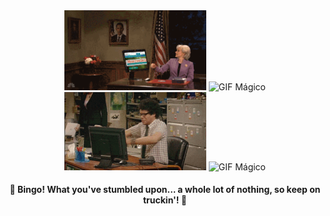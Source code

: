 <div align="center">
  <img width="45%" src="https://github.com/VitorSoer/code_challenges/blob/main/assets/fixed_gif.gif" alt="GIF Mágico">
  <img width="45%" src="https://github.com/VitorSoer/code_challenges/blob/main/assets/on_fire_gif.gif" alt="GIF Mágico">
  <img width="45%" src="https://github.com/VitorSoer/code_challenges/blob/main/assets/wtf_gif.gif" alt="GIF Mágico">
  <img width="45%" src="https://github.com/VitorSoer/code_challenges/blob/main/assets/garbage.gif" alt="GIF Mágico">
  <h4>👀 Bingo! What you've stumbled upon... a whole lot of nothing, so keep on truckin'! 👀</h4>
</div>
